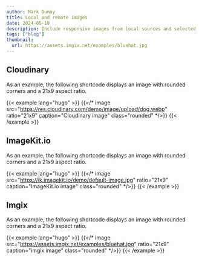 ```yaml
---
author: Mark Dumay
title: Local and remote images
date: 2024-05-19
description: Include responsive images from local sources and selected CDN image providers.
tags: ["blog"]
thumbnail:
  url: https://assets.imgix.net/examples/bluehat.jpg
---
```


## Cloudinary

As an example, the following shortcode displays an image with rounded corners and a 21x9 aspect ratio.

<!-- markdownlint-disable MD037 -->
{{< example lang="hugo" >}}
{{</* image src="https://res.cloudinary.com/demo/image/upload/dog.webp"
    ratio="21x9" caption="Cloudinary image" class="rounded" */>}}
{{< /example >}}
<!-- markdownlint-enable MD037 -->

## ImageKit.io

As an example, the following shortcode displays an image with rounded corners and a 21x9 aspect ratio.

<!-- markdownlint-disable MD037 -->
{{< example lang="hugo" >}}
{{</* image src="https://ik.imagekit.io/demo/default-image.jpg"
    ratio="21x9" caption="ImageKit.io image" class="rounded" */>}}
{{< /example >}}
<!-- markdownlint-enable MD037 -->

## Imgix

As an example, the following shortcode displays an image with rounded corners and a 21x9 aspect ratio.

<!-- markdownlint-disable MD037 -->
{{< example lang="hugo" >}}
{{</* image src="https://assets.imgix.net/examples/bluehat.jpg"
    ratio="21x9" caption="imgix image" class="rounded" */>}}
{{< /example >}}
<!-- markdownlint-enable MD037 -->
